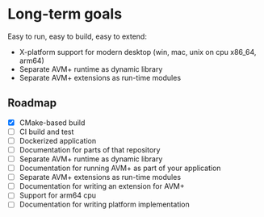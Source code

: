 Long-term goals
===============

Easy to run, easy to build, easy to extend: 

- X-platform support for modern desktop (win, mac, unix on cpu x86_64, arm64)
- Separate AVM+ runtime as dynamic library
- Separate AVM+ extensions as run-time modules

Roadmap
-------

- [x] CMake-based build
- [ ] CI build and test
- [ ] Dockerized application
- [ ] Documentation for parts of that repository
- [ ] Separate AVM+ runtime as dynamic library
- [ ] Documentation for running AVM+ as part of your application
- [ ] Separate AVM+ extensions as run-time modules
- [ ] Documentation for writing an extension for AVM+
- [ ] Support for arm64 cpu
- [ ] Documentation for writing platform implementation
